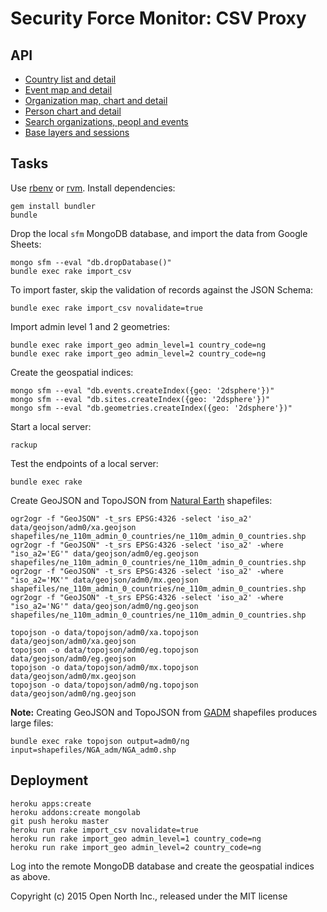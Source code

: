 # Security Force Monitor: CSV Proxy

## API

* [Country list and detail](/docs/countries.md)
* [Event map and detail](/docs/events.md)
* [Organization map, chart and detail](/docs/organizations.md)
* [Person chart and detail](/docs/people.md)
* [Search organizations, peopl and events](/docs/search.md)
* [Base layers and sessions](/docs/miscellaneous.md)

## Tasks

Use [rbenv](https://github.com/sstephenson/rbenv) or [rvm](https://rvm.io/). Install dependencies:

    gem install bundler
    bundle

Drop the local `sfm` MongoDB database, and import the data from Google Sheets:

    mongo sfm --eval "db.dropDatabase()"
    bundle exec rake import_csv

To import faster, skip the validation of records against the JSON Schema:

    bundle exec rake import_csv novalidate=true

Import admin level 1 and 2 geometries:

    bundle exec rake import_geo admin_level=1 country_code=ng
    bundle exec rake import_geo admin_level=2 country_code=ng

Create the geospatial indices:

    mongo sfm --eval "db.events.createIndex({geo: '2dsphere'})"
    mongo sfm --eval "db.sites.createIndex({geo: '2dsphere'})"
    mongo sfm --eval "db.geometries.createIndex({geo: '2dsphere'})"

Start a local server:

    rackup

Test the endpoints of a local server:

    bundle exec rake

Create GeoJSON and TopoJSON from [Natural Earth](http://www.naturalearthdata.com/downloads/110m-cultural-vectors/) shapefiles:

    ogr2ogr -f "GeoJSON" -t_srs EPSG:4326 -select 'iso_a2' data/geojson/adm0/xa.geojson shapefiles/ne_110m_admin_0_countries/ne_110m_admin_0_countries.shp
    ogr2ogr -f "GeoJSON" -t_srs EPSG:4326 -select 'iso_a2' -where "iso_a2='EG'" data/geojson/adm0/eg.geojson shapefiles/ne_110m_admin_0_countries/ne_110m_admin_0_countries.shp
    ogr2ogr -f "GeoJSON" -t_srs EPSG:4326 -select 'iso_a2' -where "iso_a2='MX'" data/geojson/adm0/mx.geojson shapefiles/ne_110m_admin_0_countries/ne_110m_admin_0_countries.shp
    ogr2ogr -f "GeoJSON" -t_srs EPSG:4326 -select 'iso_a2' -where "iso_a2='NG'" data/geojson/adm0/ng.geojson shapefiles/ne_110m_admin_0_countries/ne_110m_admin_0_countries.shp

    topojson -o data/topojson/adm0/xa.topojson data/geojson/adm0/xa.geojson
    topojson -o data/topojson/adm0/eg.topojson data/geojson/adm0/eg.geojson
    topojson -o data/topojson/adm0/mx.topojson data/geojson/adm0/mx.geojson
    topojson -o data/topojson/adm0/ng.topojson data/geojson/adm0/ng.geojson

**Note:** Creating GeoJSON and TopoJSON from [GADM](http://www.gadm.org/country) shapefiles produces large files:

    bundle exec rake topojson output=adm0/ng input=shapefiles/NGA_adm/NGA_adm0.shp

## Deployment

    heroku apps:create
    heroku addons:create mongolab
    git push heroku master
    heroku run rake import_csv novalidate=true
    heroku run rake import_geo admin_level=1 country_code=ng
    heroku run rake import_geo admin_level=2 country_code=ng

Log into the remote MongoDB database and create the geospatial indices as above.

Copyright (c) 2015 Open North Inc., released under the MIT license

